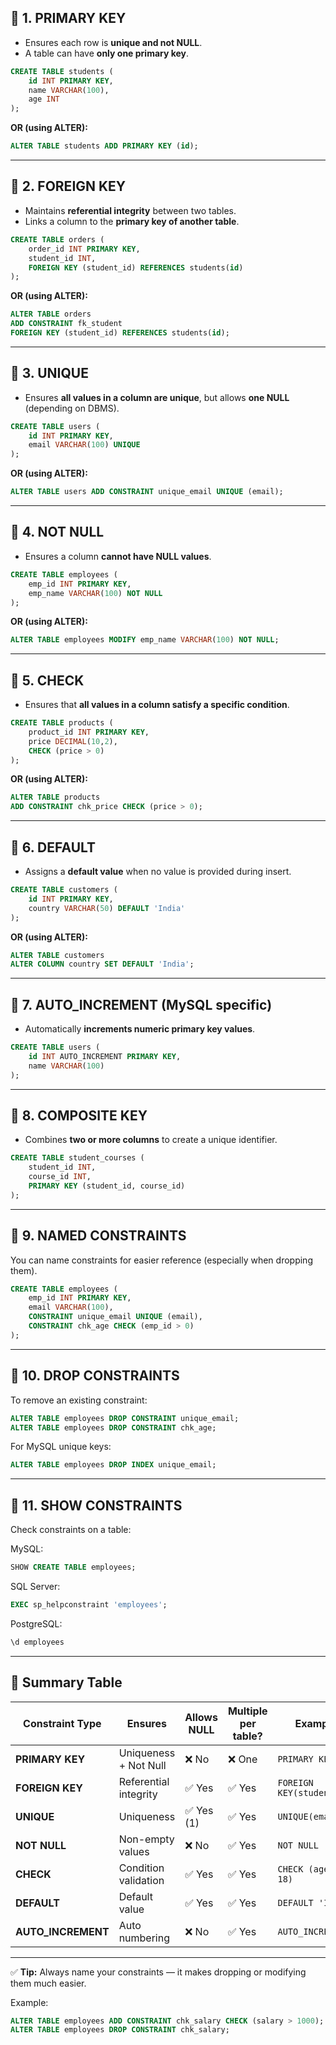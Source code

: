 

## 🔹 1. PRIMARY KEY
- Ensures each row is **unique and not NULL**.  
- A table can have **only one primary key**.

```sql
CREATE TABLE students (
    id INT PRIMARY KEY,
    name VARCHAR(100),
    age INT
);
````

**OR (using ALTER):**

```sql
ALTER TABLE students ADD PRIMARY KEY (id);
```

---

## 🔹 2. FOREIGN KEY

* Maintains **referential integrity** between two tables.
* Links a column to the **primary key of another table**.

```sql
CREATE TABLE orders (
    order_id INT PRIMARY KEY,
    student_id INT,
    FOREIGN KEY (student_id) REFERENCES students(id)
);
```

**OR (using ALTER):**

```sql
ALTER TABLE orders
ADD CONSTRAINT fk_student
FOREIGN KEY (student_id) REFERENCES students(id);
```

---

## 🔹 3. UNIQUE

* Ensures **all values in a column are unique**, but allows **one NULL** (depending on DBMS).

```sql
CREATE TABLE users (
    id INT PRIMARY KEY,
    email VARCHAR(100) UNIQUE
);
```

**OR (using ALTER):**

```sql
ALTER TABLE users ADD CONSTRAINT unique_email UNIQUE (email);
```

---

## 🔹 4. NOT NULL

* Ensures a column **cannot have NULL values**.

```sql
CREATE TABLE employees (
    emp_id INT PRIMARY KEY,
    emp_name VARCHAR(100) NOT NULL
);
```

**OR (using ALTER):**

```sql
ALTER TABLE employees MODIFY emp_name VARCHAR(100) NOT NULL;
```

---

## 🔹 5. CHECK

* Ensures that **all values in a column satisfy a specific condition**.

```sql
CREATE TABLE products (
    product_id INT PRIMARY KEY,
    price DECIMAL(10,2),
    CHECK (price > 0)
);
```

**OR (using ALTER):**

```sql
ALTER TABLE products
ADD CONSTRAINT chk_price CHECK (price > 0);
```

---

## 🔹 6. DEFAULT

* Assigns a **default value** when no value is provided during insert.

```sql
CREATE TABLE customers (
    id INT PRIMARY KEY,
    country VARCHAR(50) DEFAULT 'India'
);
```

**OR (using ALTER):**

```sql
ALTER TABLE customers
ALTER COLUMN country SET DEFAULT 'India';
```

---

## 🔹 7. AUTO_INCREMENT (MySQL specific)

* Automatically **increments numeric primary key values**.

```sql
CREATE TABLE users (
    id INT AUTO_INCREMENT PRIMARY KEY,
    name VARCHAR(100)
);
```

---

## 🔹 8. COMPOSITE KEY

* Combines **two or more columns** to create a unique identifier.

```sql
CREATE TABLE student_courses (
    student_id INT,
    course_id INT,
    PRIMARY KEY (student_id, course_id)
);
```

---

## 🔹 9. NAMED CONSTRAINTS

You can name constraints for easier reference (especially when dropping them).

```sql
CREATE TABLE employees (
    emp_id INT PRIMARY KEY,
    email VARCHAR(100),
    CONSTRAINT unique_email UNIQUE (email),
    CONSTRAINT chk_age CHECK (emp_id > 0)
);
```

---

## 🔹 10. DROP CONSTRAINTS

To remove an existing constraint:

```sql
ALTER TABLE employees DROP CONSTRAINT unique_email;
ALTER TABLE employees DROP CONSTRAINT chk_age;
```

For MySQL unique keys:

```sql
ALTER TABLE employees DROP INDEX unique_email;
```

---

## 🔹 11. SHOW CONSTRAINTS

Check constraints on a table:

MySQL:

```sql
SHOW CREATE TABLE employees;
```

SQL Server:

```sql
EXEC sp_helpconstraint 'employees';
```

PostgreSQL:

```sql
\d employees
```

---

## 🧭 Summary Table

| Constraint Type    | Ensures               | Allows NULL | Multiple per table? | Example                   |
| ------------------ | --------------------- | ----------- | ------------------- | ------------------------- |
| **PRIMARY KEY**    | Uniqueness + Not Null | ❌ No        | ❌ One               | `PRIMARY KEY(id)`         |
| **FOREIGN KEY**    | Referential integrity | ✅ Yes       | ✅ Yes               | `FOREIGN KEY(student_id)` |
| **UNIQUE**         | Uniqueness            | ✅ Yes (1)   | ✅ Yes               | `UNIQUE(email)`           |
| **NOT NULL**       | Non-empty values      | ❌ No        | ✅ Yes               | `NOT NULL`                |
| **CHECK**          | Condition validation  | ✅ Yes       | ✅ Yes               | `CHECK (age >= 18)`       |
| **DEFAULT**        | Default value         | ✅ Yes       | ✅ Yes               | `DEFAULT 'India'`         |
| **AUTO_INCREMENT** | Auto numbering        | ❌ No        | ✅ Yes               | `AUTO_INCREMENT`          |

---

✅ **Tip:** Always name your constraints — it makes dropping or modifying them much easier.

Example:

```sql
ALTER TABLE employees ADD CONSTRAINT chk_salary CHECK (salary > 1000);
ALTER TABLE employees DROP CONSTRAINT chk_salary;
```

